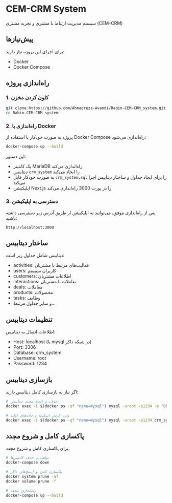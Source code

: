 # CEM-CRM System

سیستم مدیریت ارتباط با مشتری و تجربه مشتری (CEM-CRM)

## پیش‌نیازها

برای اجرای این پروژه نیاز دارید:

- Docker
- Docker Compose

## راه‌اندازی پروژه

### 1. کلون کردن مخزن

```bash
git clone https://github.com/Ahmadreza-Avandi/Rabin-CEM-CRM_system.git
cd Rabin-CEM-CRM_system
```

### 2. راه‌اندازی با Docker

پروژه به صورت خودکار با استفاده از Docker Compose راه‌اندازی می‌شود:

```bash
docker-compose up --build
```

این دستور:
- یک کانتینر MariaDB راه‌اندازی می‌کند
- دیتابیس `crm_system` را ایجاد می‌کند
- به صورت خودکار فایل `crm_system.sql` را برای ایجاد جداول و ساختار دیتابیس اجرا می‌کند
- اپلیکیشن Next.js را در پورت 3000 راه‌اندازی می‌کند

### 3. دسترسی به اپلیکیشن

پس از راه‌اندازی موفق، می‌توانید به اپلیکیشن از طریق آدرس زیر دسترسی داشته باشید:
```
http://localhost:3000
```

## ساختار دیتابیس

دیتابیس شامل جداول زیر است:
- activities: فعالیت‌های مرتبط با مشتریان
- users: کاربران سیستم
- customers: اطلاعات مشتریان
- interactions: تعاملات با مشتریان
- deals: معاملات
- products: محصولات
- tasks: وظایف
- و سایر جداول مرتبط...

## تنظیمات دیتابیس

اطلاعات اتصال به دیتابیس:
- Host: localhost (یا mysql در شبکه داکر)
- Port: 3306
- Database: crm_system
- Username: root
- Password: 1234

## بازسازی دیتابیس

اگر نیاز به بازسازی کامل دیتابیس دارید:

```bash
# حذف و ایجاد مجدد دیتابیس
docker exec -i $(docker ps -qf "name=mysql") mysql -uroot -p1234 -e "DROP DATABASE IF EXISTS crm_system; CREATE DATABASE crm_system;"

# وارد کردن اسکیما و داده‌های اولیه
docker exec -i $(docker ps -qf "name=mysql") mysql -uroot -p1234 crm_system < crm_system.sql
```

## پاکسازی کامل و شروع مجدد

برای پاکسازی کامل و شروع مجدد:

```bash
# توقف و حذف کانتینرها
docker-compose down

# پاکسازی کش و ایمیج‌های داکر
docker system prune -af
docker volume prune -f

# راه‌اندازی مجدد
docker-compose up --build
```